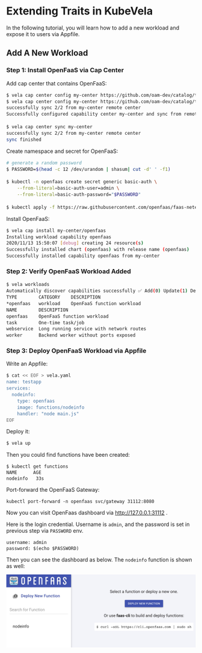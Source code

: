 # Extending Traits in KubeVela

In the following tutorial, you will learn how to add a new workload and expose it to users via Appfile.

## Add A New Workload

### Step 1: Install OpenFaaS via Cap Center

Add cap center that contains OpenFaaS:

```bash
$ vela cap center config my-center https://github.com/oam-dev/catalog/tree/master/registry
$ vela cap center config my-center https://github.com/oam-dev/catalog/tree/openfaas/registry
successfully sync 2/2 from my-center remote center
Successfully configured capability center my-center and sync from remote

$ vela cap center sync my-center
successfully sync 2/2 from my-center remote center
sync finished
```

Create namespace and secret for OpenFaaS:

```bash
# generate a random password
$ PASSWORD=$(head -c 12 /dev/urandom | shasum| cut -d' ' -f1)

$ kubectl -n openfaas create secret generic basic-auth \
    --from-literal=basic-auth-user=admin \
    --from-literal=basic-auth-password="$PASSWORD"

$ kubectl apply -f https://raw.githubusercontent.com/openfaas/faas-netes/master/namespaces.yml
```

Install OpenFaaS:

```bash
$ vela cap install my-center/openfaas
Installing workload capability openfaas
2020/11/13 15:50:07 [debug] creating 24 resource(s)
Successfully installed chart (openfaas) with release name (openfaas)
Successfully installed capability openfaas from my-center
```

### Step 2: Verify OpenFaaS Workload Added


```bash
$ vela workloads
Automatically discover capabilities successfully ✅ Add(0) Update(1) Delete(0)
TYPE      	CATEGORY	DESCRIPTION
*openfaas 	workload	OpenFaaS function workload
NAME      	DESCRIPTION
openfaas  	OpenFaaS function workload
task      	One-time task/job
webservice	Long running service with network routes
worker    	Backend worker without ports exposed
```

### Step 3: Deploy OpenFaaS Workload via Appfile

Write an Appfile:

```bash
$ cat << EOF > vela.yaml
name: testapp
services:
  nodeinfo:
    type: openfaas
    image: functions/nodeinfo
    handler: "node main.js"
EOF
```

Deploy it:

```bash
$ vela up
```

Then you could find functions have been created:

```
$ kubectl get functions
NAME      AGE
nodeinfo   33s
```

Port-forward the OpenFaaS Gateway:

```
kubectl port-forward -n openfaas svc/gateway 31112:8080
```

Now you can visit OpenFaas dashboard via http://127.0.0.1:31112 .

Here is the login credential. Username is `admin`, and the password is set in previous step via `PASSWORD` env.
```
username: admin
password: $(echo $PASSWORD)
```

Then you can see the dashboard as below. The `nodeinfo` function is shown as well:

![Image of Kubewatch](../../resources/openfaas.jpg)
